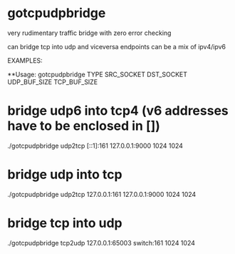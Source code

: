 # gotcpudpbridge
very rudimentary traffic bridge with zero error checking

can bridge tcp into udp and viceversa
endpoints can be a mix of ipv4/ipv6

EXAMPLES:

**Usage: gotcpudpbridge TYPE SRC_SOCKET DST_SOCKET UDP_BUF_SIZE TCP_BUF_SIZE

# bridge udp6 into tcp4 (v6 addresses have to be enclosed in [])
./gotcpudpbridge udp2tcp [::1]:161 127.0.0.1:9000 1024 1024

# bridge udp into tcp
./gotcpudpbridge udp2tcp 127.0.0.1:161 127.0.0.1:9000 1024 1024

# bridge tcp into udp
./gotcpudpbridge tcp2udp 127.0.0.1:65003 switch:161 1024 1024

